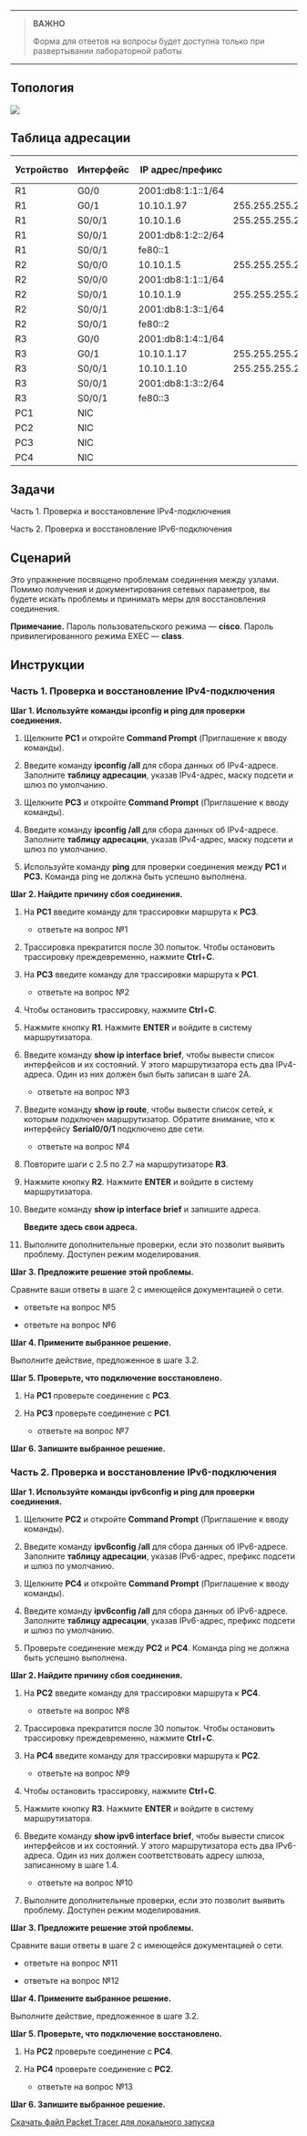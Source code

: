 
---

> **ВАЖНО**
> 
> Форма для ответов на вопросы будет доступна только при развертывании лабораторной работы 

---

## Топология

![](./assets/topology.png)

## Таблица адресации

| Устройство | Интерфейс | IP адрес/префикс   |                 | Шлюз по умолчанию |
|------------|-----------|--------------------|-----------------|-------------------|
| R1         | G0/0      | 2001:db8:1:1::1/64 |                 | —                 |
| R1         | G0/1      | 10.10.1.97         | 255.255.255.224 | —                 |
| R1         | S0/0/1    | 10.10.1.6          | 255.255.255.252 | —                 |
| R1         | S0/0/1    | 2001:db8:1:2::2/64 |                 |                   |
| R1         | S0/0/1    | fe80::1            |                 |                   |
| R2         | S0/0/0    | 10.10.1.5          | 255.255.255.252 | —                 |
| R2         | S0/0/0    | 2001:db8:1:1::1/64 |                 |                   |
| R2         | S0/0/1    | 10.10.1.9          | 255.255.255.252 | —                 |
| R2         | S0/0/1    | 2001:db8:1:3::1/64 |                 |                   |
| R2         | S0/0/1    | fe80::2            |                 |                   |
| R3         | G0/0      | 2001:db8:1:4::1/64 |                 | —                 |
| R3         | G0/1      | 10.10.1.17         | 255.255.255.240 | —                 |
| R3         | S0/0/1    | 10.10.1.10         | 255.255.255.252 | —                 |
| R3         | S0/0/1    | 2001:db8:1:3::2/64 |                 |                   |
| R3         | S0/0/1    | fe80::3            |                 |                   |
| PC1        | NIC       |                    |                 |                   |
| PC2        | NIC       |                    |                 |                   |
| PC3        | NIC       |                    |                 |                   |
| PC4        | NIC       |                    |                 |                   |

## Задачи

Часть 1. Проверка и восстановление IPv4-подключения

Часть 2. Проверка и восстановление IPv6-подключения

## Сценарий

Это упражнение посвящено проблемам соединения между узлами. Помимо получения и документирования сетевых параметров, вы будете искать проблемы и принимать меры для восстановления соединения.

**Примечание.** Пароль пользовательского режима — **cisco**. Пароль привилегированного режима EXEC — **class**.

## Инструкции

### Часть 1. Проверка и восстановление IPv4-подключения

**Шаг 1. Используйте команды ipconfig и ping для проверки соединения.**

1.  Щелкните **PC1** и откройте **Command Prompt** (Приглашение к вводу команды).

2.  Введите команду **ipconfig /all** для сбора данных об IPv4-адресе. Заполните **таблицу адресации**, указав IPv4-адрес, маску подсети и шлюз по умолчанию.

3.  Щелкните **PC3** и откройте **Command Prompt** (Приглашение к вводу команды).

4.  Введите команду **ipconfig /all** для сбора данных об IPv4-адресе. Заполните **таблицу адресации**, указав IPv4-адрес, маску подсети и шлюз по умолчанию.

5.  Используйте команду **ping** для проверки соединения между **PC1** и **PC3.** Команда ping не должна быть успешно выполнена.

**Шаг 2. Найдите причину сбоя соединения.**

1.  На **PC1** введите команду для трассировки маршрута к **PC3**.

    - ответьте на вопрос №1

2.  Трассировка прекратится после 30 попыток. Чтобы остановить трассировку преждевременно, нажмите **Ctrl**+**C**.

3.  На **PC3** введите команду для трассировки маршрута к **PC1**.

    - ответьте на вопрос №2

4.  Чтобы остановить трассировку, нажмите **Ctrl**+**C**.

5.  Нажмите кнопку **R1**. Нажмите **ENTER** и войдите в систему маршрутизатора.

6.  Введите команду **show ip interface brief**, чтобы вывести список интерфейсов и их состояний. У этого маршрутизатора есть два IPv4-адреса. Один из них должен был быть записан в шаге 2А.

    - ответьте на вопрос №3

7.  Введите команду **show ip route**, чтобы вывести список сетей, к которым подключен маршрутизатор. Обратите внимание, что к интерфейсу **Serial0/0/1** подключено две сети.

    - ответьте на вопрос №4

8.  Повторите шаги с 2.5 по 2.7 на маршрутизаторе **R3**.

9.  Нажмите кнопку **R2**. Нажмите **ENTER** и войдите в систему маршрутизатора.

10. Введите команду **show ip interface brief** и запишите адреса.

    **Введите здесь свои адреса.**

11. Выполните дополнительные проверки, если это позволит выявить проблему. Доступен режим моделирования.

**Шаг 3. Предложите решение этой проблемы.**

Сравните ваши ответы в шаге 2 с имеющейся документацией о сети.

- ответьте на вопрос №5

- ответьте на вопрос №6

**Шаг 4. Примените выбранное решение.**

Выполните действие, предложенное в шаге 3.2.

**Шаг 5. Проверьте, что подключение восстановлено.**

1.  На **PC1** проверьте соединение с **PC3**.

2.  На **PC3** проверьте соединение с **PC1**.

    - ответьте на вопрос №7

**Шаг 6. Запишите выбранное решение.**

### Часть 2. Проверка и восстановление IPv6-подключения

**Шаг 1. Используйте команды ipv6config и ping для проверки соединения.**

1.  Щелкните **PC2** и откройте **Command Prompt** (Приглашение к вводу команды).

2.  Введите команду **ipv6config /all** для сбора данных об IPv6-адресе. Заполните **таблицу адресации**, указав IPv6-адрес, префикс подсети и шлюз по умолчанию.

3.  Щелкните **PC4** и откройте **Command Prompt** (Приглашение к вводу команды).

4.  Введите команду **ipv6config /all** для сбора данных об IPv6-адресе. Заполните **таблицу адресации**, указав IPv6-адрес, префикс подсети и шлюз по умолчанию.

5.  Проверьте соединение между **PC2** и **PC4**. Команда ping не должна быть успешно выполнена.

**Шаг 2. Найдите причину сбоя соединения.**

1.  На **PC2** введите команду для трассировки маршрута к **PC4**.

    - ответьте на вопрос №8

2.  Трассировка прекратится после 30 попыток. Чтобы остановить трассировку преждевременно, нажмите **Ctrl**+**C**.

3.  На **PC4** введите команду для трассировки маршрута к **PC2**.

    - ответьте на вопрос №9

4.  Чтобы остановить трассировку, нажмите **Ctrl**+**C**.

5.  Нажмите кнопку **R3**. Нажмите **ENTER** и войдите в систему маршрутизатора.

6.  Введите команду **show ipv6 interface brief**, чтобы вывести список интерфейсов и их состояний. У этого маршрутизатора есть два IPv6-адреса. Один из них должен соответствовать адресу шлюза, записанному в шаге 1.4.

    - ответьте на вопрос №10

7.  Выполните дополнительные проверки, если это позволит выявить проблему. Доступен режим моделирования.

**Шаг 3. Предложите решение этой проблемы.**

Сравните ваши ответы в шаге 2 с имеющейся документацией о сети.

- ответьте на вопрос №11

- ответьте на вопрос №12

**Шаг 4. Примените выбранное решение.**

Выполните действие, предложенное в шаге 3.2.

**Шаг 5. Проверьте, что подключение восстановлено.**

1.  На **PC2** проверьте соединение с **PC4**.

2.  На **PC4** проверьте соединение с **PC2**.

    - ответьте на вопрос №13

**Шаг 6. Запишите выбранное решение.**

[Скачать файл Packet Tracer для локального запуска](./assets/13.2.7-lab.pka)
